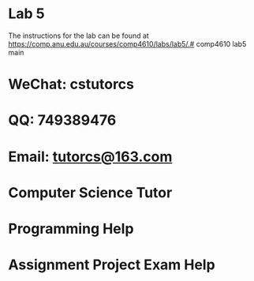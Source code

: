 # Lab 5

The instructions for the lab can be found at https://comp.anu.edu.au/courses/comp4610/labs/lab5/.# comp4610 lab5 main
# WeChat: cstutorcs

# QQ: 749389476

# Email: tutorcs@163.com

# Computer Science Tutor

# Programming Help

# Assignment Project Exam Help
